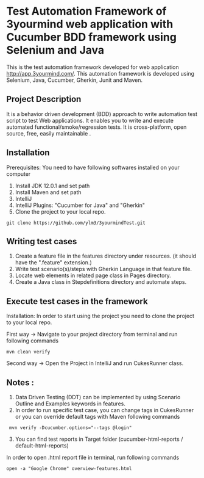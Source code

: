 # Test Automation Framework of 3yourmind web application with Cucumber BDD framework using Selenium and Java
This is the test automation framework developed for web application http://app.3yourmind.com/. 
This automation framework is developed using Selenium, Java, Cucumber, Gherkin, Junit and Maven.

## Project Description

It is a behavior driven development (BDD) approach to write automation test script to test Web applications. 
It enables you to write and execute automated functional/smoke/regression tests. It is cross-platform, open source, free, easily maintainable . 

## Installation

Prerequisites: You need to have following softwares installed on your computer

1) Install JDK 12.0.1 and set path
2) Install Maven and set path
3) IntelliJ
4) IntelliJ Plugins: "Cucumber for Java" and "Gherkin"
5) Clone the project to your local repo.

```
git clone https://github.com/ylm3/3yourmindTest.git
```

## Writing test cases
1) Create a feature file in the features directory under resources. (it should have the ".feature" extension.)
2) Write test scenario(s)/steps with Gherkin Language in that feature file.
3) Locate web elements in related page class in Pages directory.
4) Create a Java class in Stepdefinitions directory and automate steps.



## Execute test cases in the framework

Installation: In order to start using the project you need to clone the project to your local repo.

First way -> Navigate to your project directory from terminal and run following commands 

```
mvn clean verify
```

Second way -> Open the Project in IntelliJ and run CukesRunner class.


## Notes :

1) Data Driven Testing (DDT) can be implemented by using Scenario Outline and Examples keywords in features.
2) In order to run specific test case, you can change tags in CukesRunner or you can override default tags with Maven following commands
```
 mvn verify -Dcucumber.options="--tags @login"
 ```
3) You can find test reports in Target folder (cucumber-html-reports / default-html-reports)


In order to open .html report file in terminal, run following commands 

```
open -a "Google Chrome" overview-features.html 
```
